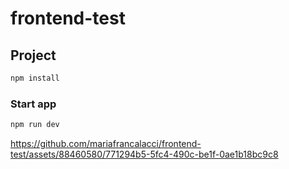 # frontend-test

## Project

```sh
npm install
```

### Start app

```sh
npm run dev
```



https://github.com/mariafrancalacci/frontend-test/assets/88460580/771294b5-5fc4-490c-be1f-0ae1b18bc9c8



